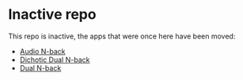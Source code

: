 # Inactive repo
This repo is inactive, the apps that were once here have been moved:
 - [Audio N-back](https://4skinskywalker.github.io/Audio-N-back)
 - [Dichotic Dual N-back](https://4skinskywalker.github.io/Dichotic-Dual-N-back)
 - [Dual N-back](https://4skinskywalker.github.io/Dual-N-back)
